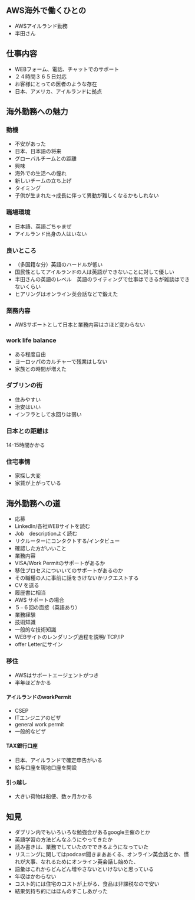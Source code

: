 ## AWS海外で働くひとの
- AWSアイルランド勤務
- 半田さん
## 仕事内容
- WEBフォーム、電話、チャットでのサポート
- ２４時間３６５日対応
- お客様にとっての医者のような存在
- 日本、アメリカ、アイルランドに拠点
## 海外勤務への魅力
### 動機
- 不安があった
 - 日本、日本語の将来
 - グローバルチームとの距離
- 興味
 - 海外での生活への憧れ
 - 新しいチームの立ち上げ
- タイミング
 - 子供が生まれた→成長に伴って異動が難しくなるかもしれない
### 職場環境
- 日本語、英語ごちゃまぜ
- アイルランド出身の人はいない
### 良いところ
- （多国籍な分）英語のハードルが低い
- 国民性としてアイルランドの人は英語ができないことに対して優しい
- 半田さんの英語のレベル　英語のライティングで仕事はできるが雑談はできないくらい
 - ヒアリングはオンライン英会話などで鍛えた
### 業務内容
- AWSサポートとして日本と業務内容はさほど変わらない
### work life balance
- ある程度自由
- ヨーロッパのカルチャーで残業はしない
- 家族との時間が増えた

### ダブリンの街
- 住みやすい
- 治安はいい
- インフラとして水回りは弱い
### 日本との距離は
14-15時間かかる
### 住宅事情
- 家探し大変
- 家賃が上がっている

## 海外勤務への道
- 応募
 - LinkedIn/各社WEBサイトを読む
 - Job　descriptionよく読む
- リクルーターにコンタクトする/インタビュー
 - 確認した方がいいこと
  - 業務内容
  - VISA/Work Permitのサポートがあるか
  - 移住プロセスについいてのサポートがあるのか
  - その職種の人に事前に話をきけないかリクエストする
 - CV を送る
  - 履歴書に相当
 - AWS サポートの場合
  - ５−６回の面接（英語あり）
  - 業務経験
  - 技術知識
   - 一般的な技術知識
   - WEBサイトのレンダリング過程を説明/ TCP/IP
- offer Letterにサイン

### 移住
- AWSはサポートエージェントがつき
- 半年ほどかかる
#### アイルランドのworkPermit
- CSEP
 - ITエンジニアのビザ
- general work permit
 - 一般的なビザ
#### TAX銀行口座
- 日本、アイルランドで確定申告がいる
- 給与口座を現地口座を開設
#### 引っ越し
- 大きい荷物は船便、数ヶ月かかる
## 知見
- ダブリン内でもいろいろな勉強会があるgoogle主催のとか
- 英語学習の方法どんなふうにやってきたか
 - 読み書きは、業務でしていたのでできるようになっていた
 - リスニングに関してはpodcast聞きまああくる、オンライン英会話とか、慣れが大事、なれるためにオンライン英会話し始めた、
  - 語彙はこれからどんどん増やさないといけないと思っている
- 年収はかわらない
 - コスト的には住宅のコストが上がる、食品は非課税なので安い
 - 結果気持ち的にはほんのすこしあがった
